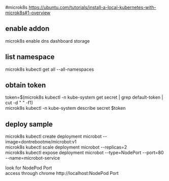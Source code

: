 #microk8s
https://ubuntu.com/tutorials/install-a-local-kubernetes-with-microk8s#1-overview

## enable addon
microk8s enable dns dashboard storage

## list namespace
microk8s kubectl get all --all-namespaces

## obtain token
token=$(microk8s kubectl -n kube-system get secret | grep default-token | cut -d " " -f1)  
microk8s kubectl -n kube-system describe secret $token  

## deploy sample
microk8s kubectl create deployment microbot --image=dontrebootme/microbot:v1  
microk8s kubectl scale deployment microbot --replicas=2  
microk8s kubectl expose deployment microbot --type=NodePort --port=80 --name=microbot-service  

look for NodePod Port  
access through chrome http://localhost:NodePod Port  